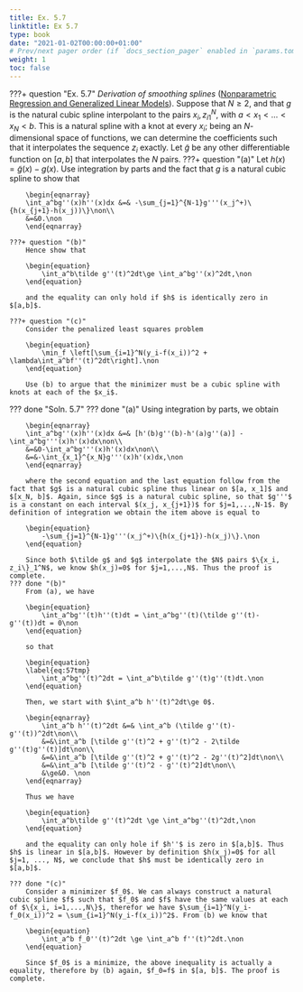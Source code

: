 ```yaml
---
title: Ex. 5.7
linktitle: Ex 5.7
type: book
date: "2021-01-02T00:00:00+01:00"
# Prev/next pager order (if `docs_section_pager` enabled in `params.toml`)
weight: 1
toc: false
---
```


???+ question "Ex. 5.7"
    *Derivation of smoothing splines* ([Nonparametric Regression and Generalized Linear Models](https://www.routledge.com/Nonparametric-Regression-and-Generalized-Linear-Models-A-roughness-penalty/Green-Silverman/p/book/9780412300400)). Suppose that $N\ge 2$, and that $g$ is the natural cubic spline interpolant to the pairs ${x_i, z_i}_1^N$, with $a<x_1<\dots<x_N<b$. This is a natural spline with a knot at every $x_i$; being an $N$-dimensional space of functions, we can determine the coefficients such that it interpolates the sequence $z_i$ exactly. Let $\tilde g$ be any other differentiable function on $[a,b]$ that interpolates the $N$ pairs.
    ???+ question "(a)"
	    Let $h(x) = \tilde g(x) - g(x)$. Use integration by parts and the fact that $g$ is a natural cubic spline to show that
	    
        \begin{eqnarray}
	    \int_a^bg''(x)h''(x)dx &=& -\sum_{j=1}^{N-1}g'''(x_j^+)\{h(x_{j+1}-h(x_j))\}\non\\
	    &=&0.\non
	    \end{eqnarray}
	
    ???+ question "(b)"
        Hence show that
	    
        \begin{equation}
		    \int_a^b\tilde g''(t)^2dt\ge \int_a^bg''(x)^2dt,\non
	    \end{equation}
	    
        and the equality can only hold if $h$ is identically zero in $[a,b]$.
	
    ???+ question "(c)"
        Consider the penalized least squares problem
	    
        \begin{equation}
		    \min_f \left[\sum_{i=1}^N(y_i-f(x_i))^2 + \lambda\int_a^bf''(t)^2dt\right].\non
	    \end{equation}
	    
        Use (b) to argue that the minimizer must be a cubic spline with knots at each of the $x_i$.

??? done "Soln. 5.7"
    ??? done "(a)"
        Using integration by parts, we obtain
        
        \begin{eqnarray}
        \int_a^bg''(x)h''(x)dx &=& [h'(b)g''(b)-h'(a)g''(a)] - \int_a^bg'''(x)h'(x)dx\non\\
        &=&0-\int_a^bg'''(x)h'(x)dx\non\\
        &=&-\int_{x_1}^{x_N}g'''(x)h'(x)dx,\non
        \end{eqnarray}
        
        where the second equation and the last equation follow from the fact that $g$ is a natural cubic spline thus linear on $[a, x_1]$ and $[x_N, b]$. Again, since $g$ is a natural cubic spline, so that $g'''$ is a constant on each interval $(x_j, x_{j+1})$ for $j=1,...,N-1$. By definition of integration we obtain the item above is equal to 
        
        \begin{equation}
            -\sum_{j=1}^{N-1}g'''(x_j^+)\{h(x_{j+1})-h(x_j)\}.\non
        \end{equation}
        
        Since both $\tilde g$ and $g$ interpolate the $N$ pairs $\{x_i, z_i\}_1^N$, we know $h(x_j)=0$ for $j=1,...,N$. Thus the proof is complete.
    ??? done "(b)" 
        From (a), we have
        
        \begin{equation}
            \int_a^bg''(t)h''(t)dt = \int_a^bg''(t)(\tilde g''(t)-g''(t))dt = 0\non
        \end{equation}
        
        so that
        
        \begin{equation}
        \label{eq:57tmp}
            \int_a^bg''(t)^2dt = \int_a^b\tilde g''(t)g''(t)dt.\non
        \end{equation}
        
        Then, we start with $\int_a^b h''(t)^2dt\ge 0$.
        
        \begin{eqnarray}
            \int_a^b h''(t)^2dt &=& \int_a^b (\tilde g''(t)-g''(t))^2dt\non\\
            &=&\int_a^b [\tilde g''(t)^2 + g''(t)^2 - 2\tilde g''(t)g''(t)]dt\non\\
            &=&\int_a^b [\tilde g''(t)^2 + g''(t)^2 - 2g''(t)^2]dt\non\\
            &=&\int_a^b [\tilde g''(t)^2 - g''(t)^2]dt\non\\
            &\ge&0. \non
        \end{eqnarray}
        
        Thus we have
        
        \begin{equation}
            \int_a^b\tilde g''(t)^2dt \ge \int_a^bg''(t)^2dt,\non
        \end{equation}
        
        and the equality can only hole if $h''$ is zero in $[a,b]$. Thus $h$ is linear in $[a,b]$. However by definition $h(x_j)=0$ for all $j=1, ..., N$, we conclude that $h$ must be identically zero in $[a,b]$. 
    
    ??? done "(c)" 
        Consider a minimizer $f_0$. We can always construct a natural cubic spline $f$ such that $f_0$ and $f$ have the same values at each of $\{x_i, i=1,...,N\}$, therefor we have $\sum_{i=1}^N(y_i-f_0(x_i))^2 = \sum_{i=1}^N(y_i-f(x_i))^2$. From (b) we know that
        
        \begin{equation}
            \int_a^b f_0''(t)^2dt \ge \int_a^b f''(t)^2dt.\non
        \end{equation}
        
        Since $f_0$ is a minimize, the above inequality is actually a equality, therefore by (b) again, $f_0=f$ in $[a, b]$. The proof is complete. 
    
